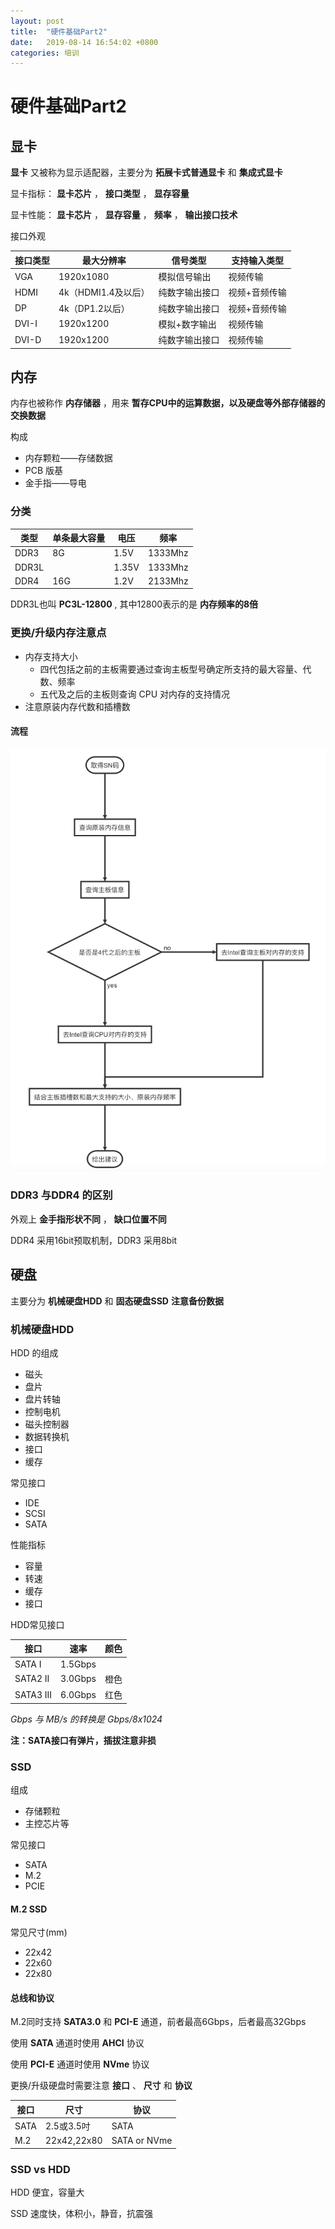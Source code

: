 ```yaml
---
layout: post
title:  "硬件基础Part2"
date:   2019-08-14 16:54:02 +0800
categories: 培训
---
```




# 硬件基础Part2

## 显卡

**显卡** 又被称为显示适配器，主要分为 **拓展卡式普通显卡** 和 **集成式显卡** 

显卡指标： **显卡芯片** ， **接口类型** ， **显存容量** 

显卡性能： **显卡芯片** ， **显存容量** ， **频率** ， **输出接口技术** 



接口外观

| 接口类型 | 最大分辨率          | 信号类型       | 支持输入类型  |
| -------- | ------------------- | -------------- | ------------- |
| VGA      | 1920x1080           | 模拟信号输出   | 视频传输      |
| HDMI     | 4k（HDMI1.4及以后） | 纯数字输出接口 | 视频+音频传输 |
| DP       | 4k（DP1.2以后）     | 纯数字输出接口 | 视频+音频传输 |
| DVI-I    | 1920x1200           | 模拟+数字输出  | 视频传输      |
| DVI-D    | 1920x1200           | 纯数字输出接口 | 视频传输      |



## 内存

内存也被称作 **内存储器** ，用来 **暂存CPU中的运算数据，以及硬盘等外部存储器的交换数据** 

构成

- 内存颗粒——存储数据
- PCB 版基
- 金手指——导电



### 分类

| 类型  | 单条最大容量 | 电压  | 频率    |
| ----- | ------------ | ----- | ------- |
| DDR3  | 8G           | 1.5V  | 1333Mhz |
| DDR3L |              | 1.35V | 1333Mhz |
| DDR4  | 16G          | 1.2V  | 2133Mhz |

DDR3L也叫 **PC3L-12800** , 其中12800表示的是 **内存频率的8倍** 



### 更换/升级内存注意点

- 内存支持大小
  - 四代包括之前的主板需要通过查询主板型号确定所支持的最大容量、代数、频率
  - 五代及之后的主板则查询 CPU 对内存的支持情况
- 注意原装内存代数和插槽数



#### 流程

![流程图](https://raw.githubusercontent.com/kuroidark/kuroidark.github.io/master/images/flow.png)



### DDR3 与DDR4 的区别

外观上 **金手指形状不同** ， **缺口位置不同** 

DDR4 采用16bit预取机制，DDR3 采用8bit



## 硬盘

主要分为 **机械硬盘HDD** 和 **固态硬盘SSD** **注意备份数据**



### 机械硬盘HDD

HDD 的组成

- 磁头
- 盘片
- 盘片转轴
- 控制电机
- 磁头控制器
- 数据转换机
- 接口
- 缓存



常见接口

- IDE
- SCSI
- SATA



性能指标

- 容量
- 转速
- 缓存
- 接口



HDD常见接口

| 接口      | 速率    | 颜色 |
| --------- | ------- | ---- |
| SATA I    | 1.5Gbps |      |
| SATA2 II  | 3.0Gbps | 橙色 |
| SATA3 III | 6.0Gbps | 红色 |



*Gbps 与 MB/s 的转换是 Gbps/8x1024*

**注：SATA接口有弹片，插拔注意非损**



### SSD

组成

- 存储颗粒
- 主控芯片等



常见接口

- SATA
- M.2
- PCIE



#### M.2 SSD

常见尺寸(mm)

- 22x42
- 22x60
- 22x80



#### 总线和协议

M.2同时支持 **SATA3.0** 和 **PCI-E** 通道，前者最高6Gbps，后者最高32Gbps

使用 **SATA** 通道时使用 **AHCI** 协议

使用 **PCI-E** 通道时使用 **NVme** 协议



更换/升级硬盘时需要注意 **接口** 、 **尺寸** 和 **协议**

| 接口 | 尺寸        | 协议         |
| ---- | ----------- | ------------ |
| SATA | 2.5或3.5吋  | SATA         |
| M.2  | 22x42,22x80 | SATA or NVme |



### SSD vs HDD

HDD 便宜，容量大

SSD 速度快，体积小，静音，抗震强